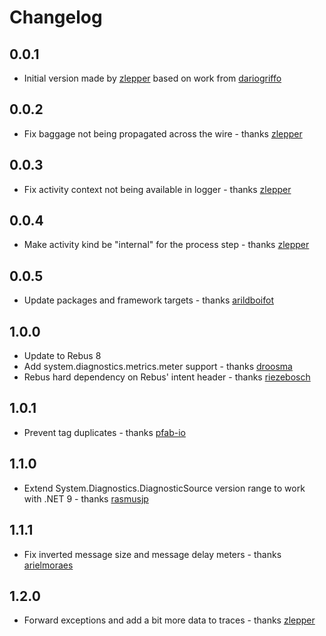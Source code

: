 # Changelog

## 0.0.1
* Initial version made by [zlepper] based on work from [dariogriffo]


## 0.0.2
* Fix baggage not being propagated across the wire - thanks [zlepper]

## 0.0.3
* Fix activity context not being available in logger - thanks [zlepper]

## 0.0.4
*  Make activity kind be "internal" for the process step - thanks [zlepper]

## 0.0.5
* Update packages and framework targets - thanks [arildboifot]

## 1.0.0
* Update to Rebus 8
* Add system.diagnostics.metrics.meter support - thanks [droosma]
* Rebus hard dependency on Rebus' intent header - thanks [riezebosch]

## 1.0.1
* Prevent tag duplicates - thanks [pfab-io]

## 1.1.0
* Extend System.Diagnostics.DiagnosticSource version range to work with .NET 9 - thanks [rasmusjp]

## 1.1.1
* Fix inverted message size and message delay meters - thanks [arielmoraes]

## 1.2.0
* Forward exceptions and add a bit more data to traces - thanks [zlepper]

[arielmoraes]: https://github.com/arielmoraes
[arildboifot]: https://github.com/arildboifot
[dariogriffo]: https://github.com/dariogriffo
[droosma]: https://github.com/droosma
[rasmusjp]: https://github.com/rasmusjp
[riezebosch]: https://github.com/riezebosch
[pfab-io]: https://github.com/pfab-io
[zlepper]: https://github.com/zlepper
